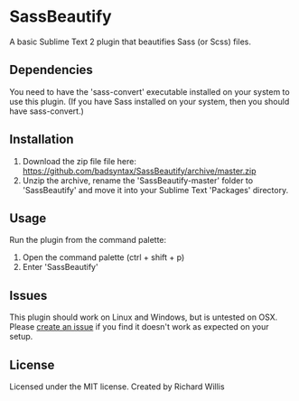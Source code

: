 # SassBeautify

A basic Sublime Text 2 plugin that beautifies Sass (or Scss) files. 

## Dependencies

You need to have the 'sass-convert' executable installed on your system to use this plugin. 
(If you have Sass installed on your system, then you should have sass-convert.)

## Installation

1. Download the zip file file here: https://github.com/badsyntax/SassBeautify/archive/master.zip
2. Unzip the archive, rename the 'SassBeautify-master' folder to 'SassBeautify' and move it into your 
Sublime Text 'Packages' directory.

## Usage

Run the plugin from the command palette:

1. Open the command palette (ctrl + shift + p)
2. Enter 'SassBeautify'

## Issues

This plugin should work on Linux and Windows, but is untested on OSX. 
Please [create an issue](https://github.com/badsyntax/SassBeautify/issues) if you find it doesn't work 
as expected on your setup.

## License

Licensed under the MIT license. Created by Richard Willis 
